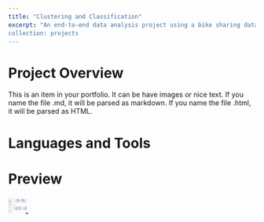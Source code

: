 ```yaml
---
title: "Clustering and Classification"
excerpt: "An end-to-end data analysis project using a bike sharing dataset from Kaggle. Includes data wrangling, EDA, visualization, and dashboard creation.
collection: projects
---
```


# Project Overview
This is an item in your portfolio. It can be have images or nice text. If you name the file .md, it will be parsed as markdown. If you name the file .html, it will be parsed as HTML. 

# Languages and Tools

# Preview
<img src="/files/Dashboard.gif" width="40" height="40" />